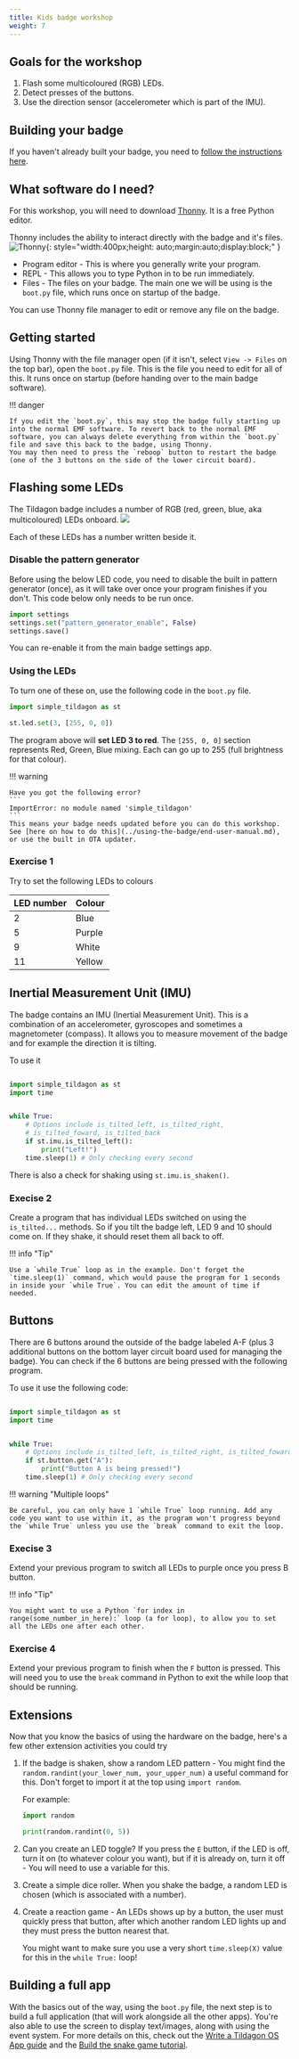 ```yaml
---
title: Kids badge workshop
weight: 7
---
```


## Goals for the workshop

1. Flash some multicoloured (RGB) LEDs.
2. Detect presses of the buttons.
3. Use the direction sensor (accelerometer which is part of the IMU).

## Building your badge

If you haven't already built your badge, you need to [follow the instructions here](../using-the-badge/end-user-manual.md).

## What software do I need?

For this workshop, you will need to download [Thonny](https://thonny.org/). It is a free Python editor.

Thonny includes the ability to interact directly with the badge and it's files.
![Thonny](../images/simple_tildagon_workshop/thonny.jpg){: style="width:400px;height: auto;margin:auto;display:block;" }

- Program editor - This is where you generally write your program.
- REPL - This allows you to type Python in to be run immediately.
- Files - The files on your badge. The main one we will be using is the `boot.py` file, which runs once on startup of the badge.

You can use Thonny file manager to edit or remove any file on the badge.

## Getting started

Using Thonny with the file manager open (if it isn't, select `View -> Files` on the top bar), open the `boot.py` file. This is the file you need to edit for all of this. It runs once on startup (before handing over to the main badge software).

!!! danger

    If you edit the `boot.py`, this may stop the badge fully starting up into the normal EMF software. To revert back to the normal EMF software, you can always delete everything from within the `boot.py` file and save this back to the badge, using Thonny.
    You may then need to press the `reboop` button to restart the badge (one of the 3 buttons on the side of the lower circuit board).

## Flashing some LEDs

The Tildagon badge includes a number of RGB (red, green, blue, aka multicoloured) LEDs onboard.
![](../images/badge-photos/badge-in-the-dark.jpg)

Each of these LEDs has a number written beside it.

### Disable the pattern generator

Before using the below LED code, you need to disable the built in pattern generator (once), as it will take over once your program finishes if you don't.
This code below only needs to be run once.
```python
import settings
settings.set("pattern_generator_enable", False)
settings.save()
```
You can re-enable it from the main badge settings app.

### Using the LEDs

To turn one of these on, use the following code in the `boot.py` file.
```python
import simple_tildagon as st

st.led.set(3, [255, 0, 0])
```
The program above will **set LED 3 to red**.
The `[255, 0, 0]` section represents Red, Green, Blue mixing. Each can go up to 255 (full brightness for that colour).

!!! warning

    Have you got the following error?
    ```
    ImportError: no module named 'simple_tildagon'
    ```
    This means your badge needs updated before you can do this workshop. See [here on how to do this](../using-the-badge/end-user-manual.md), or use the built in OTA updater.

### Exercise 1

Try to set the following LEDs to colours

| LED number | Colour |
|------------|--------|
| 2          | Blue   |
| 5          | Purple |
| 9          | White  |
| 11         | Yellow |


## Inertial Measurement Unit (IMU)

The badge contains an IMU (Inertial Measurement Unit). This is a combination of an accelerometer, gyroscopes and sometimes a magnetometer (compass). It allows you to measure movement of the badge and for example the direction it is tilting.

To use it
```python

import simple_tildagon as st
import time


while True:
    # Options include is_tilted_left, is_tilted_right,
    # is_tilted_foward, is_tilted_back
    if st.imu.is_tilted_left():
        print("Left!")
    time.sleep(1) # Only checking every second
```

There is also a check for shaking using `st.imu.is_shaken()`.

### Execise 2

Create a program that has individual LEDs switched on using the `is_tilted...`  methods. So if you tilt the badge left, LED 9 and 10 should come on.
If they shake, it should reset them all back to off.

!!! info "Tip"

    Use a `while True` loop as in the example. Don't forget the `time.sleep(1)` command, which would pause the program for 1 seconds in inside your `while True`. You can edit the amount of time if needed.


## Buttons

There are 6 buttons around the outside of the badge labeled A-F (plus 3 additional buttons on the bottom layer circuit board used for managing the badge). You can check if the 6 buttons are being pressed with the following program.

To use it use the following code:

```python

import simple_tildagon as st
import time


while True:
    # Options include is_tilted_left, is_tilted_right, is_tilted_foward, is_tilted_back
    if st.button.get("A"):
        print("Button A is being pressed!")
    time.sleep(1) # Only checking every second
```

!!! warning "Multiple loops"

    Be careful, you can only have 1 `while True` loop running. Add any code you want to use within it, as the program won't progress beyond the `while True` unless you use the `break` command to exit the loop.

### Execise 3

Extend your previous program to switch all LEDs to purple once you press B button.

!!! info "Tip"

    You might want to use a Python `for index in range(some_number_in_here):` loop (a for loop), to allow you to set all the LEDs one after each other.

### Exercise 4

Extend your previous program to finish when the `F` button is pressed. This will need you to use the `break` command in Python to exit the while loop that should be running.


## Extensions

Now that you know the basics of using the hardware on the badge, here's a few other extension activities you could try

1. If the badge is shaken, show a random LED pattern - You might find the `random.randint(your_lower_num, your_upper_num)` a useful command for this. Don't forget to import it at the top using `import random`.

    For example:

    ```python
    import random

    print(random.randint(0, 5))
    ```

2. Can you create an LED toggle? If you press the `E` button, if the LED is off, turn it on (to whatever colour you want), but if it is already on, turn it off - You will need to use a variable for this.

3. Create a simple dice roller. When you shake the badge, a random LED is chosen (which is associated with a number).

4. Create a reaction game - An LEDs shows up by a button, the user must quickly press that button, after which another random LED lights up and they must press the button nearest that.

    You might want to make sure you use a very short `time.sleep(X)` value for this in the `while True:` loop!


## Building a full app

With the basics out of the way, using the `boot.py` file, the next step is to build a full application (that will work alongside all the other apps). You're also able to use the screen to display text/images, along with using the event system.
For more details on this, check out the [Write a  Tildagon OS App guide](../tildagon-apps/development.md) and the [Build the snake game tutorial](./snake.md).
